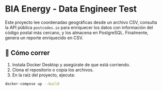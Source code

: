 # BIA Energy - Data Engineer Test

Este proyecto lee coordenadas geográficas desde un archivo CSV, consulta la API pública `postcodes.io` para enriquecer los datos con información del código postal más cercano, y los almacena en PostgreSQL. Finalmente, genera un reporte enriquecido en CSV.

## 🚀 Cómo correr

1. Instala Docker Desktop y asegúrate de que está corriendo.
2. Clona el repositorio o copia los archivos.
3. En la raíz del proyecto, ejecuta:

```bash
docker-compose up --build
